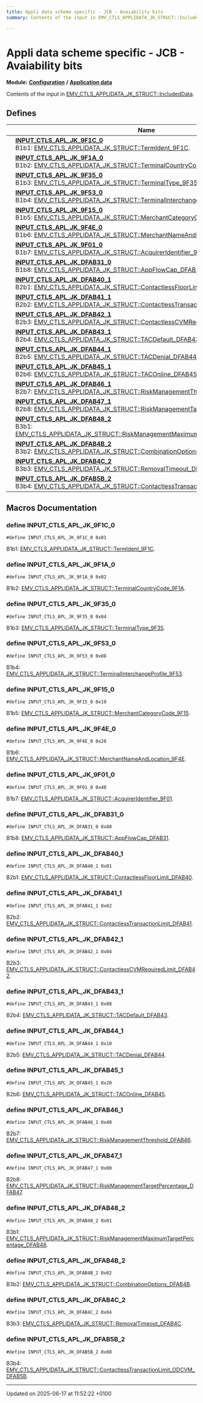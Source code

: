 ```yaml
---
title: Appli data scheme specific - JCB - Avaiability bits
summary: Contents of the input in EMV_CTLS_APPLIDATA_JK_STRUCT::IncludedData. 

---
```


# Appli data scheme specific - JCB - Avaiability bits

**Module:** **[Configuration](group___a_d_k___c_o_n_f_i_g_u_r_a_t_i_o_n.md)** **/** **[Application data](group___d_e_f___c_o_n_f___a_p_p_l_i.md)**

Contents of the input in [EMV_CTLS_APPLIDATA_JK_STRUCT::IncludedData](struct_e_m_v___c_t_l_s___a_p_p_l_i_d_a_t_a___j_k___s_t_r_u_c_t.md#variable-includeddata). 

## Defines

|                | Name           |
| -------------- | -------------- |
|  | **[INPUT_CTLS_APL_JK_9F1C_0](group___d_e_f___i_n_p_u_t___a_p_p_l_i___j_k.md#define-input-ctls-apl-jk-9f1c-0)** <br>B1b1: [EMV_CTLS_APPLIDATA_JK_STRUCT::TermIdent_9F1C](struct_e_m_v___c_t_l_s___a_p_p_l_i_d_a_t_a___j_k___s_t_r_u_c_t.md#variable-termident-9f1c).  |
|  | **[INPUT_CTLS_APL_JK_9F1A_0](group___d_e_f___i_n_p_u_t___a_p_p_l_i___j_k.md#define-input-ctls-apl-jk-9f1a-0)** <br>B1b2: [EMV_CTLS_APPLIDATA_JK_STRUCT::TerminalCountryCode_9F1A](struct_e_m_v___c_t_l_s___a_p_p_l_i_d_a_t_a___j_k___s_t_r_u_c_t.md#variable-terminalcountrycode-9f1a).  |
|  | **[INPUT_CTLS_APL_JK_9F35_0](group___d_e_f___i_n_p_u_t___a_p_p_l_i___j_k.md#define-input-ctls-apl-jk-9f35-0)** <br>B1b3: [EMV_CTLS_APPLIDATA_JK_STRUCT::TerminalType_9F35](struct_e_m_v___c_t_l_s___a_p_p_l_i_d_a_t_a___j_k___s_t_r_u_c_t.md#variable-terminaltype-9f35).  |
|  | **[INPUT_CTLS_APL_JK_9F53_0](group___d_e_f___i_n_p_u_t___a_p_p_l_i___j_k.md#define-input-ctls-apl-jk-9f53-0)** <br>B1b4: [EMV_CTLS_APPLIDATA_JK_STRUCT::TerminalInterchangeProfile_9F53](struct_e_m_v___c_t_l_s___a_p_p_l_i_d_a_t_a___j_k___s_t_r_u_c_t.md#variable-terminalinterchangeprofile-9f53).  |
|  | **[INPUT_CTLS_APL_JK_9F15_0](group___d_e_f___i_n_p_u_t___a_p_p_l_i___j_k.md#define-input-ctls-apl-jk-9f15-0)** <br>B1b5: [EMV_CTLS_APPLIDATA_JK_STRUCT::MerchantCategoryCode_9F15](struct_e_m_v___c_t_l_s___a_p_p_l_i_d_a_t_a___j_k___s_t_r_u_c_t.md#variable-merchantcategorycode-9f15).  |
|  | **[INPUT_CTLS_APL_JK_9F4E_0](group___d_e_f___i_n_p_u_t___a_p_p_l_i___j_k.md#define-input-ctls-apl-jk-9f4e-0)** <br>B1b6: [EMV_CTLS_APPLIDATA_JK_STRUCT::MerchantNameAndLocation_9F4E](struct_e_m_v___c_t_l_s___a_p_p_l_i_d_a_t_a___j_k___s_t_r_u_c_t.md#variable-merchantnameandlocation-9f4e).  |
|  | **[INPUT_CTLS_APL_JK_9F01_0](group___d_e_f___i_n_p_u_t___a_p_p_l_i___j_k.md#define-input-ctls-apl-jk-9f01-0)** <br>B1b7: [EMV_CTLS_APPLIDATA_JK_STRUCT::AcquirerIdentifier_9F01](struct_e_m_v___c_t_l_s___a_p_p_l_i_d_a_t_a___j_k___s_t_r_u_c_t.md#variable-acquireridentifier-9f01).  |
|  | **[INPUT_CTLS_APL_JK_DFAB31_0](group___d_e_f___i_n_p_u_t___a_p_p_l_i___j_k.md#define-input-ctls-apl-jk-dfab31-0)** <br>B1b8: [EMV_CTLS_APPLIDATA_JK_STRUCT::AppFlowCap_DFAB31](struct_e_m_v___c_t_l_s___a_p_p_l_i_d_a_t_a___j_k___s_t_r_u_c_t.md#variable-appflowcap-dfab31).  |
|  | **[INPUT_CTLS_APL_JK_DFAB40_1](group___d_e_f___i_n_p_u_t___a_p_p_l_i___j_k.md#define-input-ctls-apl-jk-dfab40-1)** <br>B2b1: [EMV_CTLS_APPLIDATA_JK_STRUCT::ContactlessFloorLimit_DFAB40](struct_e_m_v___c_t_l_s___a_p_p_l_i_d_a_t_a___j_k___s_t_r_u_c_t.md#variable-contactlessfloorlimit-dfab40).  |
|  | **[INPUT_CTLS_APL_JK_DFAB41_1](group___d_e_f___i_n_p_u_t___a_p_p_l_i___j_k.md#define-input-ctls-apl-jk-dfab41-1)** <br>B2b2: [EMV_CTLS_APPLIDATA_JK_STRUCT::ContactlessTransactionLimit_DFAB41](struct_e_m_v___c_t_l_s___a_p_p_l_i_d_a_t_a___j_k___s_t_r_u_c_t.md#variable-contactlesstransactionlimit-dfab41).  |
|  | **[INPUT_CTLS_APL_JK_DFAB42_1](group___d_e_f___i_n_p_u_t___a_p_p_l_i___j_k.md#define-input-ctls-apl-jk-dfab42-1)** <br>B2b3: [EMV_CTLS_APPLIDATA_JK_STRUCT::ContactlessCVMRequiredLimit_DFAB42](struct_e_m_v___c_t_l_s___a_p_p_l_i_d_a_t_a___j_k___s_t_r_u_c_t.md#variable-contactlesscvmrequiredlimit-dfab42).  |
|  | **[INPUT_CTLS_APL_JK_DFAB43_1](group___d_e_f___i_n_p_u_t___a_p_p_l_i___j_k.md#define-input-ctls-apl-jk-dfab43-1)** <br>B2b4: [EMV_CTLS_APPLIDATA_JK_STRUCT::TACDefault_DFAB43](struct_e_m_v___c_t_l_s___a_p_p_l_i_d_a_t_a___j_k___s_t_r_u_c_t.md#variable-tacdefault-dfab43).  |
|  | **[INPUT_CTLS_APL_JK_DFAB44_1](group___d_e_f___i_n_p_u_t___a_p_p_l_i___j_k.md#define-input-ctls-apl-jk-dfab44-1)** <br>B2b5: [EMV_CTLS_APPLIDATA_JK_STRUCT::TACDenial_DFAB44](struct_e_m_v___c_t_l_s___a_p_p_l_i_d_a_t_a___j_k___s_t_r_u_c_t.md#variable-tacdenial-dfab44).  |
|  | **[INPUT_CTLS_APL_JK_DFAB45_1](group___d_e_f___i_n_p_u_t___a_p_p_l_i___j_k.md#define-input-ctls-apl-jk-dfab45-1)** <br>B2b6: [EMV_CTLS_APPLIDATA_JK_STRUCT::TACOnline_DFAB45](struct_e_m_v___c_t_l_s___a_p_p_l_i_d_a_t_a___j_k___s_t_r_u_c_t.md#variable-taconline-dfab45).  |
|  | **[INPUT_CTLS_APL_JK_DFAB46_1](group___d_e_f___i_n_p_u_t___a_p_p_l_i___j_k.md#define-input-ctls-apl-jk-dfab46-1)** <br>B2b7: [EMV_CTLS_APPLIDATA_JK_STRUCT::RiskManagementThreshold_DFAB46](struct_e_m_v___c_t_l_s___a_p_p_l_i_d_a_t_a___j_k___s_t_r_u_c_t.md#variable-riskmanagementthreshold-dfab46).  |
|  | **[INPUT_CTLS_APL_JK_DFAB47_1](group___d_e_f___i_n_p_u_t___a_p_p_l_i___j_k.md#define-input-ctls-apl-jk-dfab47-1)** <br>B2b8: [EMV_CTLS_APPLIDATA_JK_STRUCT::RiskManagementTargetPercentage_DFAB47](struct_e_m_v___c_t_l_s___a_p_p_l_i_d_a_t_a___j_k___s_t_r_u_c_t.md#variable-riskmanagementtargetpercentage-dfab47).  |
|  | **[INPUT_CTLS_APL_JK_DFAB48_2](group___d_e_f___i_n_p_u_t___a_p_p_l_i___j_k.md#define-input-ctls-apl-jk-dfab48-2)** <br>B3b1: [EMV_CTLS_APPLIDATA_JK_STRUCT::RiskManagementMaximumTargetPercentage_DFAB48](struct_e_m_v___c_t_l_s___a_p_p_l_i_d_a_t_a___j_k___s_t_r_u_c_t.md#variable-riskmanagementmaximumtargetpercentage-dfab48).  |
|  | **[INPUT_CTLS_APL_JK_DFAB4B_2](group___d_e_f___i_n_p_u_t___a_p_p_l_i___j_k.md#define-input-ctls-apl-jk-dfab4b-2)** <br>B3b2: [EMV_CTLS_APPLIDATA_JK_STRUCT::CombinationOptions_DFAB4B](struct_e_m_v___c_t_l_s___a_p_p_l_i_d_a_t_a___j_k___s_t_r_u_c_t.md#variable-combinationoptions-dfab4b).  |
|  | **[INPUT_CTLS_APL_JK_DFAB4C_2](group___d_e_f___i_n_p_u_t___a_p_p_l_i___j_k.md#define-input-ctls-apl-jk-dfab4c-2)** <br>B3b3: [EMV_CTLS_APPLIDATA_JK_STRUCT::RemovalTimeout_DFAB4C](struct_e_m_v___c_t_l_s___a_p_p_l_i_d_a_t_a___j_k___s_t_r_u_c_t.md#variable-removaltimeout-dfab4c).  |
|  | **[INPUT_CTLS_APL_JK_DFAB5B_2](group___d_e_f___i_n_p_u_t___a_p_p_l_i___j_k.md#define-input-ctls-apl-jk-dfab5b-2)** <br>B3b4: [EMV_CTLS_APPLIDATA_JK_STRUCT::ContactlessTransactionLimit_ODCVM_DFAB5B](struct_e_m_v___c_t_l_s___a_p_p_l_i_d_a_t_a___j_k___s_t_r_u_c_t.md#variable-contactlesstransactionlimit-odcvm-dfab5b).  |




## Macros Documentation

### define INPUT_CTLS_APL_JK_9F1C_0

```
#define INPUT_CTLS_APL_JK_9F1C_0 0x01
```

B1b1: [EMV_CTLS_APPLIDATA_JK_STRUCT::TermIdent_9F1C](struct_e_m_v___c_t_l_s___a_p_p_l_i_d_a_t_a___j_k___s_t_r_u_c_t.md#variable-termident-9f1c). 

### define INPUT_CTLS_APL_JK_9F1A_0

```
#define INPUT_CTLS_APL_JK_9F1A_0 0x02
```

B1b2: [EMV_CTLS_APPLIDATA_JK_STRUCT::TerminalCountryCode_9F1A](struct_e_m_v___c_t_l_s___a_p_p_l_i_d_a_t_a___j_k___s_t_r_u_c_t.md#variable-terminalcountrycode-9f1a). 

### define INPUT_CTLS_APL_JK_9F35_0

```
#define INPUT_CTLS_APL_JK_9F35_0 0x04
```

B1b3: [EMV_CTLS_APPLIDATA_JK_STRUCT::TerminalType_9F35](struct_e_m_v___c_t_l_s___a_p_p_l_i_d_a_t_a___j_k___s_t_r_u_c_t.md#variable-terminaltype-9f35). 

### define INPUT_CTLS_APL_JK_9F53_0

```
#define INPUT_CTLS_APL_JK_9F53_0 0x08
```

B1b4: [EMV_CTLS_APPLIDATA_JK_STRUCT::TerminalInterchangeProfile_9F53](struct_e_m_v___c_t_l_s___a_p_p_l_i_d_a_t_a___j_k___s_t_r_u_c_t.md#variable-terminalinterchangeprofile-9f53). 

### define INPUT_CTLS_APL_JK_9F15_0

```
#define INPUT_CTLS_APL_JK_9F15_0 0x10
```

B1b5: [EMV_CTLS_APPLIDATA_JK_STRUCT::MerchantCategoryCode_9F15](struct_e_m_v___c_t_l_s___a_p_p_l_i_d_a_t_a___j_k___s_t_r_u_c_t.md#variable-merchantcategorycode-9f15). 

### define INPUT_CTLS_APL_JK_9F4E_0

```
#define INPUT_CTLS_APL_JK_9F4E_0 0x20
```

B1b6: [EMV_CTLS_APPLIDATA_JK_STRUCT::MerchantNameAndLocation_9F4E](struct_e_m_v___c_t_l_s___a_p_p_l_i_d_a_t_a___j_k___s_t_r_u_c_t.md#variable-merchantnameandlocation-9f4e). 

### define INPUT_CTLS_APL_JK_9F01_0

```
#define INPUT_CTLS_APL_JK_9F01_0 0x40
```

B1b7: [EMV_CTLS_APPLIDATA_JK_STRUCT::AcquirerIdentifier_9F01](struct_e_m_v___c_t_l_s___a_p_p_l_i_d_a_t_a___j_k___s_t_r_u_c_t.md#variable-acquireridentifier-9f01). 

### define INPUT_CTLS_APL_JK_DFAB31_0

```
#define INPUT_CTLS_APL_JK_DFAB31_0 0x80
```

B1b8: [EMV_CTLS_APPLIDATA_JK_STRUCT::AppFlowCap_DFAB31](struct_e_m_v___c_t_l_s___a_p_p_l_i_d_a_t_a___j_k___s_t_r_u_c_t.md#variable-appflowcap-dfab31). 

### define INPUT_CTLS_APL_JK_DFAB40_1

```
#define INPUT_CTLS_APL_JK_DFAB40_1 0x01
```

B2b1: [EMV_CTLS_APPLIDATA_JK_STRUCT::ContactlessFloorLimit_DFAB40](struct_e_m_v___c_t_l_s___a_p_p_l_i_d_a_t_a___j_k___s_t_r_u_c_t.md#variable-contactlessfloorlimit-dfab40). 

### define INPUT_CTLS_APL_JK_DFAB41_1

```
#define INPUT_CTLS_APL_JK_DFAB41_1 0x02
```

B2b2: [EMV_CTLS_APPLIDATA_JK_STRUCT::ContactlessTransactionLimit_DFAB41](struct_e_m_v___c_t_l_s___a_p_p_l_i_d_a_t_a___j_k___s_t_r_u_c_t.md#variable-contactlesstransactionlimit-dfab41). 

### define INPUT_CTLS_APL_JK_DFAB42_1

```
#define INPUT_CTLS_APL_JK_DFAB42_1 0x04
```

B2b3: [EMV_CTLS_APPLIDATA_JK_STRUCT::ContactlessCVMRequiredLimit_DFAB42](struct_e_m_v___c_t_l_s___a_p_p_l_i_d_a_t_a___j_k___s_t_r_u_c_t.md#variable-contactlesscvmrequiredlimit-dfab42). 

### define INPUT_CTLS_APL_JK_DFAB43_1

```
#define INPUT_CTLS_APL_JK_DFAB43_1 0x08
```

B2b4: [EMV_CTLS_APPLIDATA_JK_STRUCT::TACDefault_DFAB43](struct_e_m_v___c_t_l_s___a_p_p_l_i_d_a_t_a___j_k___s_t_r_u_c_t.md#variable-tacdefault-dfab43). 

### define INPUT_CTLS_APL_JK_DFAB44_1

```
#define INPUT_CTLS_APL_JK_DFAB44_1 0x10
```

B2b5: [EMV_CTLS_APPLIDATA_JK_STRUCT::TACDenial_DFAB44](struct_e_m_v___c_t_l_s___a_p_p_l_i_d_a_t_a___j_k___s_t_r_u_c_t.md#variable-tacdenial-dfab44). 

### define INPUT_CTLS_APL_JK_DFAB45_1

```
#define INPUT_CTLS_APL_JK_DFAB45_1 0x20
```

B2b6: [EMV_CTLS_APPLIDATA_JK_STRUCT::TACOnline_DFAB45](struct_e_m_v___c_t_l_s___a_p_p_l_i_d_a_t_a___j_k___s_t_r_u_c_t.md#variable-taconline-dfab45). 

### define INPUT_CTLS_APL_JK_DFAB46_1

```
#define INPUT_CTLS_APL_JK_DFAB46_1 0x40
```

B2b7: [EMV_CTLS_APPLIDATA_JK_STRUCT::RiskManagementThreshold_DFAB46](struct_e_m_v___c_t_l_s___a_p_p_l_i_d_a_t_a___j_k___s_t_r_u_c_t.md#variable-riskmanagementthreshold-dfab46). 

### define INPUT_CTLS_APL_JK_DFAB47_1

```
#define INPUT_CTLS_APL_JK_DFAB47_1 0x80
```

B2b8: [EMV_CTLS_APPLIDATA_JK_STRUCT::RiskManagementTargetPercentage_DFAB47](struct_e_m_v___c_t_l_s___a_p_p_l_i_d_a_t_a___j_k___s_t_r_u_c_t.md#variable-riskmanagementtargetpercentage-dfab47). 

### define INPUT_CTLS_APL_JK_DFAB48_2

```
#define INPUT_CTLS_APL_JK_DFAB48_2 0x01
```

B3b1: [EMV_CTLS_APPLIDATA_JK_STRUCT::RiskManagementMaximumTargetPercentage_DFAB48](struct_e_m_v___c_t_l_s___a_p_p_l_i_d_a_t_a___j_k___s_t_r_u_c_t.md#variable-riskmanagementmaximumtargetpercentage-dfab48). 

### define INPUT_CTLS_APL_JK_DFAB4B_2

```
#define INPUT_CTLS_APL_JK_DFAB4B_2 0x02
```

B3b2: [EMV_CTLS_APPLIDATA_JK_STRUCT::CombinationOptions_DFAB4B](struct_e_m_v___c_t_l_s___a_p_p_l_i_d_a_t_a___j_k___s_t_r_u_c_t.md#variable-combinationoptions-dfab4b). 

### define INPUT_CTLS_APL_JK_DFAB4C_2

```
#define INPUT_CTLS_APL_JK_DFAB4C_2 0x04
```

B3b3: [EMV_CTLS_APPLIDATA_JK_STRUCT::RemovalTimeout_DFAB4C](struct_e_m_v___c_t_l_s___a_p_p_l_i_d_a_t_a___j_k___s_t_r_u_c_t.md#variable-removaltimeout-dfab4c). 

### define INPUT_CTLS_APL_JK_DFAB5B_2

```
#define INPUT_CTLS_APL_JK_DFAB5B_2 0x08
```

B3b4: [EMV_CTLS_APPLIDATA_JK_STRUCT::ContactlessTransactionLimit_ODCVM_DFAB5B](struct_e_m_v___c_t_l_s___a_p_p_l_i_d_a_t_a___j_k___s_t_r_u_c_t.md#variable-contactlesstransactionlimit-odcvm-dfab5b). 



-------------------------------

Updated on 2025-06-17 at 11:52:22 +0100